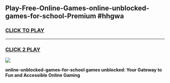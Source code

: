 
## Play-Free-Online-Games-online-unblocked-games-for-school-Premium #hhgwa
<h3>
<a href="https://premium.freeplayer.one?title=online-unblocked-games-for-school&ref=8M">CLICK TO PLAY</a></h3>
<hr>

<h3>
<a href="https://premium.freeplayer.one?title=online-unblocked-games-for-school&ref=8M">CLICK 2 PLAY</a>
  
</h3>

<a href="https://premium.freeplayer.one?title=online-unblocked-games-for-school&ref=8M"><img src="https://clearcache.store/games.png"></a>


**online-unblocked-games-for-school games unblocked: Your Gateway to Fun and Accessible Online Gaming**
